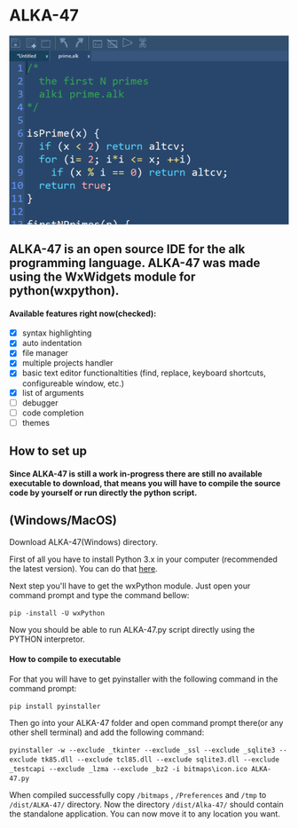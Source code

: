 # ALKA-47

![ALKA-47 image](https://github.com/alk-language/Alk-IDE/blob/master/img.png)

## ALKA-47 is an open source IDE for the alk programming language. ALKA-47 was made using the WxWidgets module for python(wxpython).

#### Available features right now(checked):
- [x] syntax highlighting
- [x] auto indentation
- [x] file manager
- [x] multiple projects handler
- [x] basic text editor functionaltities (find, replace, keyboard shortcuts, configureable window, etc.)
- [x] list of arguments
- [ ] debugger
- [ ] code completion
- [ ] themes

## How to set up

#### Since ALKA-47 is still a work in-progress there are still no available executable to download, that means you will have to compile the source code by yourself or run directly the python script.


## (Windows/MacOS)

Download ALKA-47(Windows) directory.

First of all you have to install Python 3.x in your computer (recommended the latest version).  You can do that [here](https://www.python.org/downloads/).

Next step you'll have to get the wxPython module. Just open your command prompt and type the command bellow:

`pip -install -U wxPython`

Now you should be able to run ALKA-47.py script directly using the PYTHON interpretor.

#### How to compile to executable

For that you will have to get pyinstaller with the following command in the command prompt:

`pip install pyinstaller`

Then go into your ALKA-47 folder and open command prompt there(or any other shell terminal) and add the following command:

`pyinstaller -w --exclude _tkinter --exclude _ssl --exclude _sqlite3 --exclude tk85.dll --exclude tcl85.dll --exclude sqlite3.dll --exclude _testcapi --exclude _lzma --exclude _bz2 -i bitmaps\icon.ico ALKA-47.py`

When compiled successfully copy `/bitmaps` , `/Preferences` and `/tmp` to `/dist/ALKA-47/` directory.
Now the directory `/dist/Alka-47/` should contain the standalone application. You can now move it to any location you want.